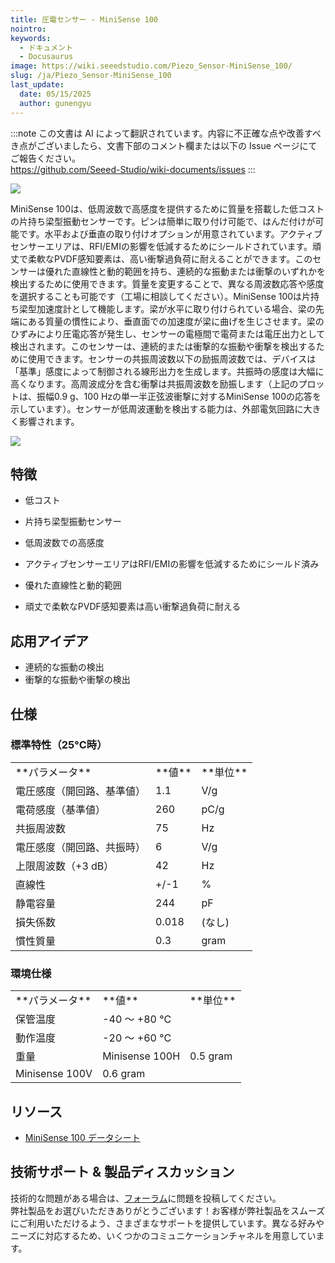 ```yaml
---
title: 圧電センサー - MiniSense 100
nointro:
keywords:
  - ドキュメント
  - Docusaurus
image: https://wiki.seeedstudio.com/Piezo_Sensor-MiniSense_100/
slug: /ja/Piezo_Sensor-MiniSense_100
last_update:
  date: 05/15/2025
  author: gunengyu
---
```

:::note
この文書は AI によって翻訳されています。内容に不正確な点や改善すべき点がございましたら、文書下部のコメント欄または以下の Issue ページにてご報告ください。  
https://github.com/Seeed-Studio/wiki-documents/issues
:::

![](http://bz.seeedstudio.com/depot/images/product/vbs1.jpg)

MiniSense 100は、低周波数で高感度を提供するために質量を搭載した低コストの片持ち梁型振動センサーです。ピンは簡単に取り付け可能で、はんだ付けが可能です。水平および垂直の取り付けオプションが用意されています。アクティブセンサーエリアは、RFI/EMIの影響を低減するためにシールドされています。頑丈で柔軟なPVDF感知要素は、高い衝撃過負荷に耐えることができます。このセンサーは優れた直線性と動的範囲を持ち、連続的な振動または衝撃のいずれかを検出するために使用できます。質量を変更することで、異なる周波数応答や感度を選択することも可能です（工場に相談してください）。MiniSense 100は片持ち梁型加速度計として機能します。梁が水平に取り付けられている場合、梁の先端にある質量の慣性により、垂直面での加速度が梁に曲げを生じさせます。梁のひずみにより圧電応答が発生し、センサーの電極間で電荷または電圧出力として検出されます。このセンサーは、連続的または衝撃的な振動や衝撃を検出するために使用できます。センサーの共振周波数以下の励振周波数では、デバイスは「基準」感度によって制御される線形出力を生成します。共振時の感度は大幅に高くなります。高周波成分を含む衝撃は共振周波数を励振します（上記のプロットは、振幅0.9 g、100 Hzの単一半正弦波衝撃に対するMiniSense 100の応答を示しています）。センサーが低周波運動を検出する能力は、外部電気回路に大きく影響されます。

[![](https://files.seeedstudio.com/wiki/Seeed-WiKi/docs/images/300px-Get_One_Now_Banner-ragular.png)](https://www.seeedstudio.com/Piezo-Sensor-MiniSense-100-p-426.html)


## 特徴

* 低コスト

* 片持ち梁型振動センサー

* 低周波数での高感度

* アクティブセンサーエリアはRFI/EMIの影響を低減するためにシールド済み

* 優れた直線性と動的範囲

* 頑丈で柔軟なPVDF感知要素は高い衝撃過負荷に耐える

## 応用アイデア

* 連続的な振動の検出
* 衝撃的な振動や衝撃の検出


## 仕様

### 標準特性（25°C時）

<table>
  <tbody><tr>
      <td width={500}> **パラメータ**
      </td>
      <td width={250}> **値**
      </td>
      <td width={250}> **単位**
      </td></tr>
    <tr style={{fontSize: '90%'}}>
      <td> 電圧感度（開回路、基準値）
      </td>
      <td>  1.1
      </td>
      <td>  V/g
      </td></tr>
    <tr style={{fontSize: '90%'}}>
      <td> 電荷感度（基準値）
      </td>
      <td>  260
      </td>
      <td>  pC/g
      </td></tr>
    <tr style={{fontSize: '90%'}}>
      <td> 共振周波数
      </td>
      <td>  75
      </td>
      <td>  Hz
      </td></tr>
    <tr style={{fontSize: '90%'}}>
      <td> 電圧感度（開回路、共振時）
      </td>
      <td>  6
      </td>
      <td>  V/g
      </td></tr>
    <tr style={{fontSize: '90%'}}>
      <td> 上限周波数（+3 dB）
      </td>
      <td>  42
      </td>
      <td>  Hz
      </td></tr>
    <tr style={{fontSize: '90%'}}>
      <td> 直線性
      </td>
      <td>  +/-1
      </td>
      <td>  %
      </td></tr>
    <tr style={{fontSize: '90%'}}>
      <td> 静電容量
      </td>
      <td>  244
      </td>
      <td>  pF
      </td></tr>
    <tr style={{fontSize: '90%'}}>
      <td> 損失係数
      </td>
      <td> 0.018
      </td>
      <td> (なし)
      </td></tr>
    <tr style={{fontSize: '90%'}}>
      <td> 慣性質量
      </td>
      <td>  0.3
      </td>
      <td>  gram
      </td></tr></tbody></table>


### 環境仕様

<table>
  <tbody><tr>
      <td width={500}> **パラメータ**
      </td>
      <td width={250}> **値**
      </td>
      <td width={250}> **単位**
      </td></tr>
    <tr style={{fontSize: '90%'}}>
      <td> 保管温度
      </td>
      <td colSpan={2} rowSpan={1}>  -40 ～ +80 °C
      </td></tr>
    <tr style={{fontSize: '90%'}}>
      <td> 動作温度
      </td>
      <td colSpan={2} rowSpan={1}>  -20 ～ +60 °C
      </td></tr>
    <tr style={{fontSize: '90%'}}>
      <td colSpan={1} rowSpan={2}> 重量
      </td>
      <td>  Minisense 100H
      </td>
      <td> 0.5 gram
      </td></tr>
    <tr style={{fontSize: '90%'}}>
      <td>  Minisense 100V
      </td>
      <td> 0.6 gram
      </td></tr></tbody></table>



## リソース

*   [MiniSense 100 データシート](https://files.seeedstudio.com/wiki/Piezo-Sensor---MiniSense-100/res/MiniSense_100.pdf)

## 技術サポート & 製品ディスカッション
技術的な問題がある場合は、[フォーラム](http://forum.seeedstudio.com/)に問題を投稿してください。  
弊社製品をお選びいただきありがとうございます！お客様が弊社製品をスムーズにご利用いただけるよう、さまざまなサポートを提供しています。異なる好みやニーズに対応するため、いくつかのコミュニケーションチャネルを用意しています。

<div class="button_tech_support_container">
<a href="https://forum.seeedstudio.com/" class="button_forum"></a> 
<a href="https://www.seeedstudio.com/contacts" class="button_email"></a>
</div>

<div class="button_tech_support_container">
<a href="https://discord.gg/eWkprNDMU7" class="button_discord"></a> 
<a href="https://github.com/Seeed-Studio/wiki-documents/discussions/69" class="button_discussion"></a>
</div>